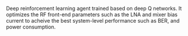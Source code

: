 Deep reinforcement learning agent trained based on deep Q networks. It optimizes the RF front-end parameters such as the LNA and mixer bias current to acheive the best system-level performance such as BER, and power consumption.